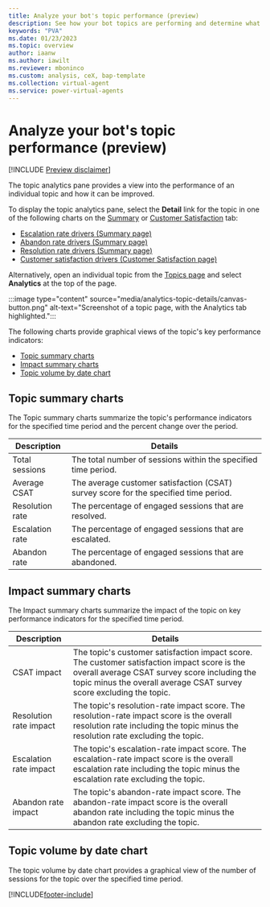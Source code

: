 ```yaml
---
title: Analyze your bot's topic performance (preview)
description: See how your bot topics are performing and determine what improvements will increase customer satisfaction in Power Virtual Agents preview.
keywords: "PVA"
ms.date: 01/23/2023
ms.topic: overview
author: iaanw
ms.author: iawilt
ms.reviewer: mboninco
ms.custom: analysis, ceX, bap-template
ms.collection: virtual-agent
ms.service: power-virtual-agents
---
```


# Analyze your bot's topic performance (preview)

[!INCLUDE [Preview disclaimer](includes/public-preview-disclaimer.md)]

The topic analytics pane provides a view into the performance of an individual topic and how it can be improved.

To display the topic analytics pane, select the **Detail** link for the topic in one of the following charts on the [Summary](analytics-summary.md) or [Customer Satisfaction](analytics-CSAT.md) tab:

- [Escalation rate drivers (Summary page)](analytics-summary.md#escalation-rate-drivers)
- [Abandon rate drivers (Summary page)](analytics-summary.md#abandon-rate-drivers)
- [Resolution rate drivers (Summary page)](analytics-summary.md#resolution-rate-drivers)
- [Customer satisfaction drivers (Customer Satisfaction page)](analytics-CSAT.md#customer-satisfaction-drivers)

Alternatively, open an individual topic from the [Topics page](authoring-create-edit-topics.md) and select **Analytics** at the top of the page.

  :::image type="content" source="media/analytics-topic-details/canvas-button.png" alt-text="Screenshot of a topic page, with the Analytics tab highlighted.":::

The following charts provide graphical views of the topic's key performance indicators:

- [Topic summary charts](#topic-summary-charts)
- [Impact summary charts](#impact-summary-charts)
- [Topic volume by date chart](#topic-volume-by-date-chart)

## Topic summary charts

The Topic summary charts summarize the topic's performance indicators for the specified time period and the percent change over the period.

| Description     | Details                                                                              |
|-----------------|--------------------------------------------------------------------------------------|
| Total sessions  | The total number of sessions within the specified time period.                       |
| Average CSAT    | The average customer satisfaction (CSAT) survey score for the specified time period. |
| Resolution rate | The percentage of engaged sessions that are resolved.                                |
| Escalation rate | The percentage of engaged sessions that are escalated.                               |
| Abandon rate    | The percentage of engaged sessions that are abandoned.                               |

## Impact summary charts

The Impact summary charts summarize the impact of the topic on key performance indicators for the specified time period.

| Description | Details |
|---|---|
| CSAT impact | The topic's customer satisfaction impact score. The customer satisfaction impact score is the overall average CSAT survey score including the topic minus the overall average CSAT survey score excluding the topic. |
| Resolution rate impact | The topic's resolution-rate impact score. The resolution-rate impact score is the overall resolution rate including the topic minus the resolution rate excluding the topic. |
| Escalation rate impact | The topic's escalation-rate impact score. The escalation-rate impact score is the overall escalation rate including the topic minus the escalation rate excluding the topic. |
| Abandon rate impact | The topic's abandon-rate impact score. The abandon-rate impact score is the overall abandon rate including the topic minus the abandon rate excluding the topic. |

## Topic volume by date chart

The topic volume by date chart provides a graphical view of the number of sessions for the topic over the specified time period.

[!INCLUDE[footer-include](includes/footer-banner.md)]
